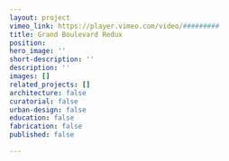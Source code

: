 ```yaml
---
layout: project
vimeo_link: https://player.vimeo.com/video/#########
title: Grand Boulevard Redux
position: 
hero_image: ''
short-description: ''
description: ''
images: []
related_projects: []
architecture: false
curatorial: false
urban-design: false
education: false
fabrication: false
published: false

---
```

